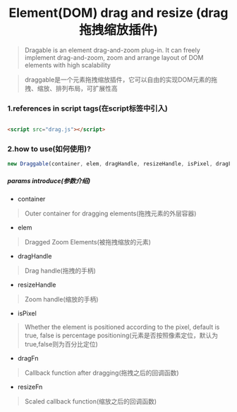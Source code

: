 # <center>Element(DOM) drag and resize (drag拖拽缩放插件)</center>

> Dragable is an element drag-and-zoom plug-in. It can freely implement drag-and-zoom, zoom and arrange layout of DOM elements with high scalability

> draggable是一个元素拖拽缩放插件，它可以自由的实现DOM元素的拖拽、缩放、排列布局，可扩展性高

### 1.references in script tags(在script标签中引入)

```html

<script src="drag.js"></script>
```

### 2.how to use(如何使用)?

```javascript
new Draggable(container, elem, dragHandle, resizeHandle, isPixel, dragFn, resizeFn)
```

##### params introduce(参数介绍)

- container

> Outer container for dragging elements(拖拽元素的外层容器)

- elem

> Dragged Zoom Elements(被拖拽缩放的元素)

- dragHandle

> Drag handle(拖拽的手柄)

- resizeHandle

> Zoom handle(缩放的手柄)

- isPixel

> Whether the element is positioned according to the pixel, default is true, false is percentage positioning(元素是否按照像素定位，默认为true,false则为百分比定位)

- dragFn

> Callback function after dragging(拖拽之后的回调函数)

- resizeFn

> Scaled callback function(缩放之后的回调函数)
